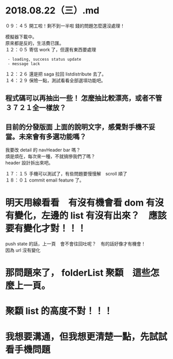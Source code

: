 # 2018.08.22（三）.md

０９：４５ 開工啦！剩不到一半啦 錢的問題怎麼還沒處理！  

模擬器下載中。  
原來都是反的，生活費已匯。  
１２：０５ 寄信 work 了，但還有東西要處理  
```
 - loading, success status update
 - message lack 
```
１２：２６ 還是把 saga 拉回 listdistribute 去了。   
１４：２９ 保險一點，測試看看全部選項功能吧。  
## 程式碼可以再抽出一些！ 怎麼抽比較漂亮，或者不管３７２１全一樣放？
## 目前的分發版面 上面的說明文字，感覺對手機不妥當。未來會有多選功能嗎？
我要改 detail 的 navHeader bar 嗎？  
煩是煩在，每次來一種，不就搞慘我們了嗎？  
header 設計拆出來吧。  

１７：１５ 手機可以測試了，有些問題要慢慢解　scroll 順了  
１８：０１ commit email feature 了。  


# 明天用線看看　有沒有機會看 dom 有沒有變化，左邊的 list 有沒有出來？　應該要有變化才對！！！
push state 的話，上一頁　會不會往回吐呢？　有的話好像才有機會！  
因為 url 沒有變化  

# 那問題來了， folderList 聚纇　這些怎麼上一頁。
# 聚纇 list 的高度不對！！！
# 我想要溝通，但我想更清楚一點，先試試看手機問題
